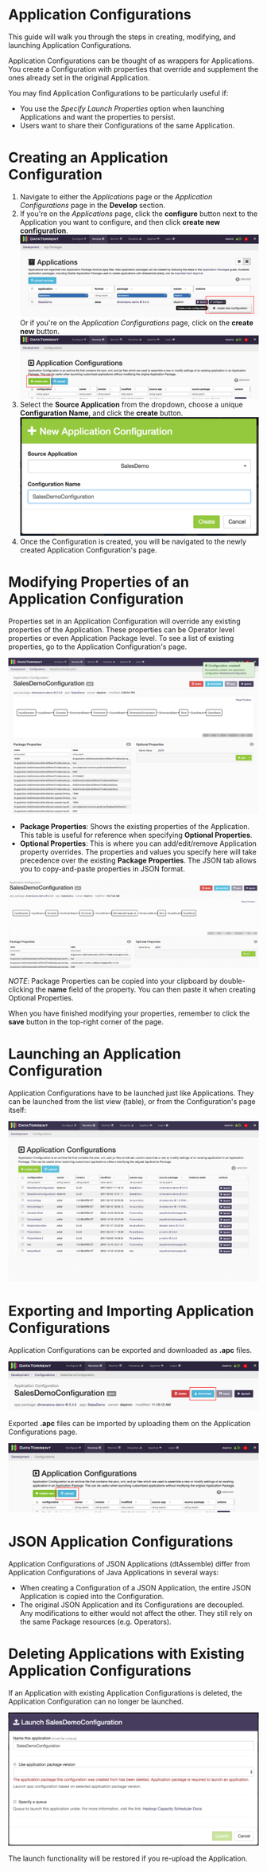 Application Configurations
========================

This guide will walk you through the steps in creating, modifying, and launching
Application Configurations.

Application Configurations can be thought of as wrappers for Applications. You
create a Configuration with properties that override and supplement the ones
already set in the original Application.

You may find Application Configurations to be particularly useful if:

  * You use the *Specify Launch Properties* option when launching Applications
  and want the properties to persist.
  * Users want to share their Configurations of the same Application.


Creating an Application Configuration
=====================================

  1. Navigate to either the *Applications* page or the *Application Configurations*
  page in the **Develop** section.
  2. If you're on the  *Applications* page, click the **configure** button 
  next to the Application you want to configure, and then click **create new configuration**.
    ![](images/application_configurations/image00.png)
  Or if you're on the *Application Configurations* page, click on the **create new** button.
    ![](images/application_configurations/image01.png)
  3. Select the **Source Application** from the dropdown, choose a
  unique **Configuration Name**, and click the **create** button.
    ![](images/application_configurations/image02.png)
  4. Once the Configuration is created, you will be navigated to the newly created
  Application Configuration's page.


Modifying Properties of an Application Configuration
====================================================

Properties set in an Application Configuration will override any existing properties
of the Application. These properties can be Operator level properties or even
Application Package level. To see a list of existing properties, go to the
Application Configuration's page.

![](images/application_configurations/image03.png)

  * **Package Properties**: Shows the existing properties of the Application. This table
  is useful for reference when specifying **Optional Properties**.
  * **Optional Properties**: This is where you can add/edit/remove Application property
  overrides. The properties and values you specify here will take precedence over the
  existing **Package Properties**. The JSON tab allows you to copy-and-paste properties
  in JSON format.

![](images/application_configurations/image04.gif)

_NOTE_: Package Properties can be copied into your clipboard by double-clicking the **name**
field of the property. You can then paste it when creating Optional Properties.

When you have finished modifying your properties, remember to click the **save**
button in the top-right corner of the page.


Launching an Application Configuration
======================================

Application Configurations have to be launched just like Applications. 
They can be launched from the list view (table), or from the Configuration's
page itself:

  ![](images/application_configurations/image05.gif)


Exporting and Importing Application Configurations
====================================================

Application Configurations can be exported and downloaded as **.apc** files.

  ![](images/application_configurations/image06.png)

Exported **.apc** files can be imported by uploading them on the Application
Configurations page.

  ![](images/application_configurations/image07.png)


JSON Application Configurations
===============================

Application Configurations of JSON Applications (dtAssemble) differ from
Application Configurations of Java Applications in several ways:

  * When creating a Configuration of a JSON Application, the entire
  JSON Application is copied into the Configuration.
  * The original JSON Application and its Configurations are decoupled. Any modifications
  to either would not affect the other. They still rely on the same Package resources
  (e.g. Operators).


Deleting Applications with Existing Application Configurations
==============================================================

If an Application with existing Application Configurations is deleted, the
Application Configuration can no longer be launched.

  ![](images/application_configurations/image08.png)

The launch functionality will be restored if you re-upload the Application.
